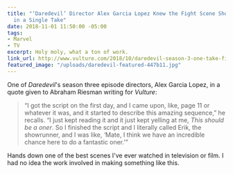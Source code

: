 ```yaml
---
title: "‘Daredevil’ Director Alex Garcia Lopez Knew the Fight Scene Should Be Done
  in a Single Take"
date: 2018-11-01 11:50:00 -05:00
tags:
- Marvel
- TV
excerpt: Holy moly, what a ton of work.
link_url: http://www.vulture.com/2018/10/daredevil-season-3-one-take-fight-scene.html
featured_image: "/uploads/daredevil-featured-447b11.jpg"
---
```


One of *Daredevil*'s season three episode directors, Alex Garcia Lopez, in a quote given to Abraham Riesman writing for *Vulture*:

> “I got the script on the first day, and I came upon, like, page 11 or whatever it was, and it started to describe this amazing sequence,” he recalls. “I just kept reading it and it just kept yelling at me, *This should be a oner*. So I finished the script and I literally called Erik, the showrunner, and I was like, ‘Mate, I think we have an incredible chance here to do a fantastic oner.’”

Hands down one of the best scenes I've ever watched in television or film. I had no idea the work involved in making something like this.

